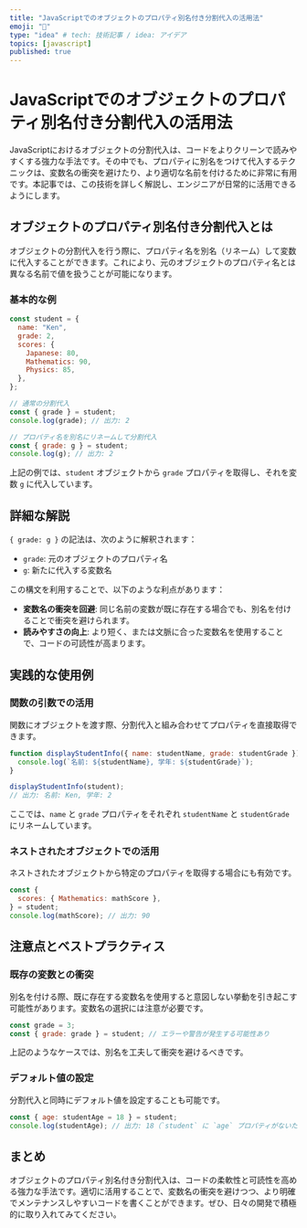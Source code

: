 ```yaml
---
title: "JavaScriptでのオブジェクトのプロパティ別名付き分割代入の活用法"
emoji: "📝"
type: "idea" # tech: 技術記事 / idea: アイデア
topics: [javascript]
published: true
---
```


# JavaScriptでのオブジェクトのプロパティ別名付き分割代入の活用法

JavaScriptにおけるオブジェクトの分割代入は、コードをよりクリーンで読みやすくする強力な手法です。その中でも、プロパティに別名をつけて代入するテクニックは、変数名の衝突を避けたり、より適切な名前を付けるために非常に有用です。本記事では、この技術を詳しく解説し、エンジニアが日常的に活用できるようにします。

## オブジェクトのプロパティ別名付き分割代入とは

オブジェクトの分割代入を行う際に、プロパティ名を別名（リネーム）して変数に代入することができます。これにより、元のオブジェクトのプロパティ名とは異なる名前で値を扱うことが可能になります。

### 基本的な例

```javascript
const student = {
  name: "Ken",
  grade: 2,
  scores: {
    Japanese: 80,
    Mathematics: 90,
    Physics: 85,
  },
};

// 通常の分割代入
const { grade } = student;
console.log(grade); // 出力: 2

// プロパティ名を別名にリネームして分割代入
const { grade: g } = student;
console.log(g); // 出力: 2
```

上記の例では、`student` オブジェクトから `grade` プロパティを取得し、それを変数 `g` に代入しています。

## 詳細な解説

`{ grade: g }` の記法は、次のように解釈されます：

- `grade`: 元のオブジェクトのプロパティ名
- `g`: 新たに代入する変数名

この構文を利用することで、以下のような利点があります：

- **変数名の衝突を回避**: 同じ名前の変数が既に存在する場合でも、別名を付けることで衝突を避けられます。
- **読みやすさの向上**: より短く、または文脈に合った変数名を使用することで、コードの可読性が高まります。

## 実践的な使用例

### 関数の引数での活用

関数にオブジェクトを渡す際、分割代入と組み合わせてプロパティを直接取得できます。

```javascript
function displayStudentInfo({ name: studentName, grade: studentGrade }) {
  console.log(`名前: ${studentName}, 学年: ${studentGrade}`);
}

displayStudentInfo(student);
// 出力: 名前: Ken, 学年: 2
```

ここでは、`name` と `grade` プロパティをそれぞれ `studentName` と `studentGrade` にリネームしています。

### ネストされたオブジェクトでの活用

ネストされたオブジェクトから特定のプロパティを取得する場合にも有効です。

```javascript
const {
  scores: { Mathematics: mathScore },
} = student;
console.log(mathScore); // 出力: 90
```

## 注意点とベストプラクティス

### 既存の変数との衝突

別名を付ける際、既に存在する変数名を使用すると意図しない挙動を引き起こす可能性があります。変数名の選択には注意が必要です。

```javascript
const grade = 3;
const { grade: grade } = student; // エラーや警告が発生する可能性あり
```

上記のようなケースでは、別名を工夫して衝突を避けるべきです。

### デフォルト値の設定

分割代入と同時にデフォルト値を設定することも可能です。

```javascript
const { age: studentAge = 18 } = student;
console.log(studentAge); // 出力: 18（`student` に `age` プロパティがないため）
```

## まとめ

オブジェクトのプロパティ別名付き分割代入は、コードの柔軟性と可読性を高める強力な手法です。適切に活用することで、変数名の衝突を避けつつ、より明確でメンテナンスしやすいコードを書くことができます。ぜひ、日々の開発で積極的に取り入れてみてください。
